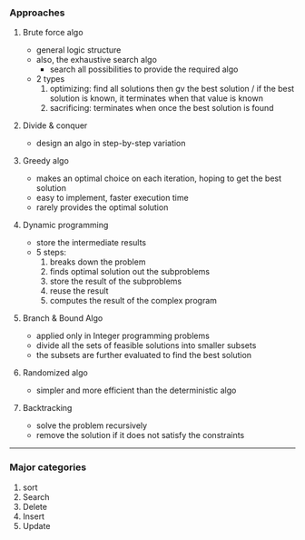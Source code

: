 ### Approaches

1. Brute force algo
    * general logic structure
    * also, the exhaustive search algo
        * search all possibilities to provide the required algo
    * 2 types
      1. optimizing: find all solutions then gv the best solution / if the best solution is known, it terminates when that value is known
      2. sacrificing: terminates when once the best solution is found
    
2. Divide & conquer
    * design an algo in step-by-step variation
    
3. Greedy algo
    * makes an optimal choice on each iteration, hoping to get the best solution
    * easy to implement, faster execution time
    * rarely provides the optimal solution
    
4. Dynamic programming
    * store the intermediate results
    * 5 steps:
        1. breaks down the problem
        2. finds optimal solution out the subproblems
        3. store the result of the subproblems
        4. reuse the result
        5. computes the result of the complex program
    
5. Branch & Bound Algo
    * applied only in Integer programming problems
    * divide all the sets of feasible solutions into smaller subsets
    * the subsets are further evaluated to find the best solution
    
6. Randomized algo
    * simpler and more efficient than the deterministic algo
    
7. Backtracking
    * solve the problem recursively
    * remove the solution if it does not satisfy the constraints
    
---
### Major categories
1. sort
2. Search
3. Delete
4. Insert
5. Update
